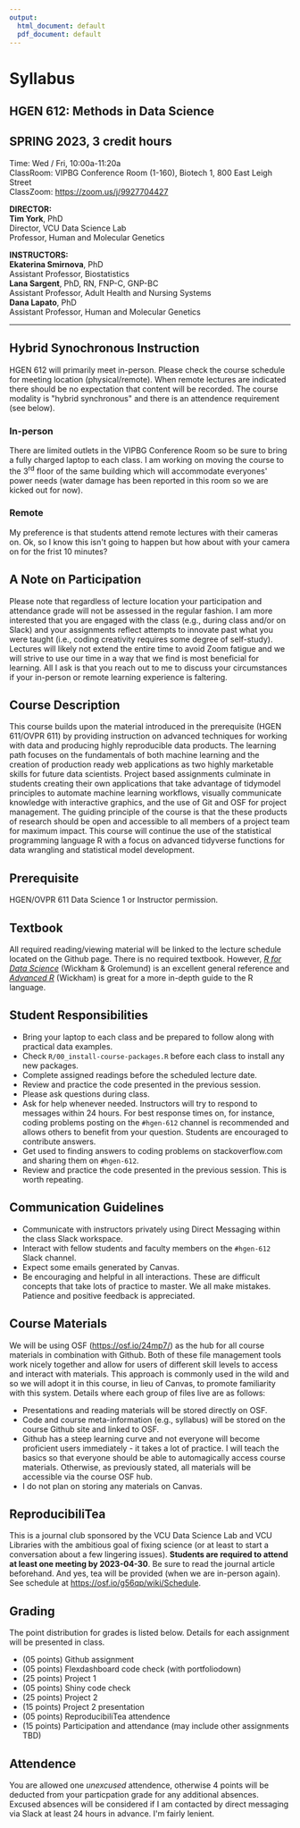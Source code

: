 ```yaml
---
output:
  html_document: default
  pdf_document: default
---
```

# Syllabus
## HGEN 612: Methods in Data Science
## SPRING 2023, 3 credit hours

Time: Wed / Fri, 10:00a-11:20a  
ClassRoom: VIPBG Conference Room (1-160), Biotech 1, 800 East Leigh Street  
ClassZoom: https://zoom.us/j/9927704427  

**DIRECTOR:**  
**Tim York**, PhD  
Director, VCU Data Science Lab  
Professor, Human and Molecular Genetics  

**INSTRUCTORS:**  
**Ekaterina Smirnova**, PhD  
Assistant Professor, Biostatistics  
**Lana Sargent**, PhD, RN, FNP-C, GNP-BC  
Assistant Professor, Adult Health and Nursing Systems  
**Dana Lapato**, PhD  
Assistant Professor, Human and Molecular Genetics  

- - -

## Hybrid Synochronous Instruction
HGEN 612 will primarily meet in-person. Please check the course schedule for meeting location (physical/remote). When remote lectures are indicated there should be no expectation that content will be recorded. The course modality is "hybrid synchronous" and there is an attendence requirement (see below).

### In-person
There are limited outlets in the VIPBG Conference Room so be sure to bring a fully charged laptop to each class. I am working on moving the course to the 3<sup>rd</sup> floor of the same building which will accommodate everyones' power needs (water damage has been reported in this room so we are kicked out for now).

### Remote
My preference is that students attend remote lectures with their cameras on. Ok, so I know this isn't going to happen but how about with your camera on for the frist 10 minutes?  


## A Note on Participation
Please note that regardless of lecture location your participation and attendance grade will not be assessed in the regular fashion. I am more interested that you are engaged with the class (e.g., during class and/or on Slack) and your assignments reflect attempts to innovate past what you were taught (i.e., coding creativity requires some degree of self-study). Lectures will likely not extend the entire time to avoid Zoom fatigue and we will strive to use our time in a way that we find is most beneficial for learning. All I ask is that you reach out to me to discuss your circumstances if your in-person or remote learning experience is faltering.  


## Course Description
This course builds upon the material introduced in the prerequisite (HGEN 611/OVPR 611) by providing instruction on advanced techniques for working with data and producing highly reproducible data products. The learning path focuses on the fundamentals of both machine learning and the creation of production ready web applications as two highly marketable skills for future data scientists. Project based assignments culminate in students creating their own applications that take advantage of tidymodel principles to automate machine learning workflows, visually communicate knowledge with interactive graphics, and the use of Git and OSF for project management. The guiding principle of the course is that the these products of research should be open and accessible to all members of a project team for maximum impact. This course will continue the use of the statistical programming language R with a focus on advanced tidyverse functions for data wrangling and statistical model development.  


## Prerequisite
HGEN/OVPR 611 Data Science 1 or Instructor permission.  


## Textbook
All required reading/viewing material will be linked to the lecture schedule located on the Github page. There is no required textbook. However, [*R for Data Science*][101] (Wickham & Grolemund) is an excellent general reference and [*Advanced R*][102] (Wickham) is great for a more in-depth guide to the R language.  


## Student Responsibilities
  - Bring your laptop to each class and be prepared to follow along with practical data examples.
  - Check `R/00_install-course-packages.R` before each class to install any new packages.
  - Complete assigned readings before the scheduled lecture date.  
  - Review and practice the code presented in the previous session.  
  - Please ask questions during class.
  - Ask for help whenever needed. Instructors will try to respond to messages within 24 hours. For best response times on, for instance, coding problems posting on the `#hgen-612` channel is recommended and allows others to benefit from your question. Students are encouraged to contribute answers.
  - Get used to finding answers to coding problems on stackoverflow.com and sharing them on `#hgen-612`.
  - Review and practice the code presented in the previous session. This is worth repeating.
  
  
## Communication Guidelines
  - Communicate with instructors privately using Direct Messaging within the class Slack workspace.  
  - Interact with fellow students and faculty members on the `#hgen-612` Slack channel.
  - Expect some emails generated by Canvas.
  - Be encouraging and helpful in all interactions. These are difficult concepts that take lots of practice to master. We all make mistakes. Patience and positive feedback is appreciated.


## Course Materials
We will be using OSF (https://osf.io/24mp7/) as the hub for all course materials in combination with Github. Both of these file management tools work nicely together and allow for users of different skill levels to access and interact with materials. This approach is commonly used in the wild and so we will adopt it in this course, in lieu of Canvas, to promote familiarity with this system. Details where each group of files live are as follows:  

  - Presentations and reading materials will be stored directly on OSF.
  - Code and course meta-information (e.g., syllabus) will be stored on the course Github site and linked to OSF.
  - Github has a steep learning curve and not everyone will become proficient users immediately - it takes a lot of practice. I will teach the basics so that everyone should be able to automagically access course materials. Otherwise, as previously stated, all materials will be accessible via the course OSF hub.
  - I do not plan on storing any materials on Canvas.


## ReproducibiliTea
This is a journal club sponsored by the VCU Data Science Lab and VCU Libraries with the ambitious goal of fixing science (or at least to start a conversation about a few lingering issues). **Students are required to attend at least one meeting by 2023-04-30**. Be sure to read the journal article beforehand. And yes, tea will be provided (when we are in-person again). See schedule at https://osf.io/g56qp/wiki/Schedule.  


## Grading
The point distribution for grades is listed below. Details for each assignment will be presented in class.    

  - (05 points) Github assignment
  - (05 points) Flexdashboard code check (with portfoliodown) 
  - (25 points) Project 1  
  - (05 points) Shiny code check  
  - (25 points) Project 2  
  - (15 points) Project 2 presentation  
  - (05 points) ReproducibiliTea attendence  
  - (15 points) Participation and attendance (may include other assignments TBD)  

## Attendence
You are allowed one *unexcused* attendence, otherwise 4 points will be deducted from your particpation grade for any additional absences. Excused absences will be considered if I am contacted by direct messaging via Slack at least 24 hours in advance. I'm fairly lenient.  


[101]: https://r4ds.had.co.nz/            "R for Data Science"
[102]: https://adv-r.hadley.nz/index.html "Advanced R"
[103]: https://drive.google.com/drive/u/1/folders/1MkRa0tkXwMVP1An9rCB4ijF6IZPkogWv "Course Lectures"
